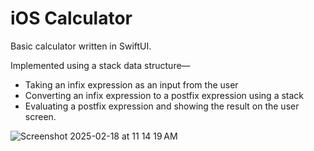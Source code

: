 # iOS Calculator

Basic calculator written in SwiftUI.

Implemented using a stack data structure—
- Taking an infix expression as an input from the user
- Converting an infix expression to a postfix expression using a stack
- Evaluating a postfix expression and showing the result on the user screen.

![Screenshot 2025-02-18 at 11 14 19 AM](https://github.com/user-attachments/assets/0740af4f-2b95-45e3-b0de-441ba237ef9e)


